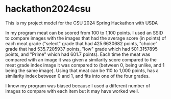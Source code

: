 # hackathon2024csu
This is my project model for the CSU 2024 Spring Hackathon with USDA

In my program meat can be scored from 100 to 1,100 points. I used an SSID to compare images with the images that had the average score (in points) of each meat grade ("select" grade that had 425.6630682 points, "choice" grade that had 535.7205937 points, "low" grade which had 501.3157895 points, and "Prime" which had 601.7 points). Each time the meat was compared with an image it was given a similarity score compared to the meat grade index image it was compared to (between 0, being unlike, and 1 being the same image). Using that meat can be 110 to 1,000 points, has a similarity index between 0 and 1, and fits into one of the four grades. 

I know my program was biased because I used a different number of images to compare with each item but it may have worked well.
